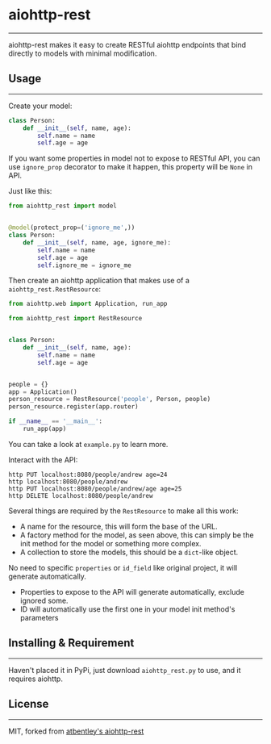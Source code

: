 # aiohttp-rest

---
aiohttp-rest makes it easy to create RESTful aiohttp endpoints that bind directly to models with minimal modification.

## Usage

---
Create your model:

```python
class Person:
    def __init__(self, name, age):
        self.name = name
        self.age = age
```

If you want some properties in model not to expose to RESTful API, you can use `ignore_prop` decorator to make it
happen, this property will be `None` in API.

Just like this:

```python
from aiohttp_rest import model


@model(protect_prop=('ignore_me',))
class Person:
    def __init__(self, name, age, ignore_me):
        self.name = name
        self.age = age
        self.ignore_me = ignore_me
```

Then create an aiohttp application that makes use of a `aiohttp_rest.RestResource`:

```python
from aiohttp.web import Application, run_app

from aiohttp_rest import RestResource


class Person:
    def __init__(self, name, age):
        self.name = name
        self.age = age


people = {}
app = Application()
person_resource = RestResource('people', Person, people)
person_resource.register(app.router)

if __name__ == '__main__':
    run_app(app)
```
You can take a look at `example.py` to learn more.

Interact with the API:

```shell
http PUT localhost:8080/people/andrew age=24
http localhost:8080/people/andrew
http PUT localhost:8080/people/andrew/age age=25
http DELETE localhost:8080/people/andrew
```

Several things are required by the ``RestResource`` to make all this work:

- A name for the resource, this will form the base of the URL.
- A factory method for the model, as seen above, this can simply be the init method for the model or something more
  complex.
- A collection to store the models, this should be a ``dict``-like object.

No need to specific `properties` or `id_field` like original project, it will generate automatically.

- Properties to expose to the API will generate automatically, exclude ignored some.
- ID will automatically use the first one in your model init method's parameters

## Installing & Requirement

---
Haven't placed it in PyPi, just download `aiohttp_rest.py` to use, and it requires aiohttp.

## License

---
MIT, forked from [atbentley's aiohttp-rest](https://github.com/atbentley/aiohttp-rest)

